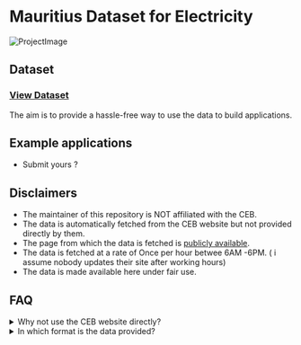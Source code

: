 # Mauritius Dataset for Electricity

![ProjectImage](https://github.com/MrSunshyne/mauritius-dataset-electricity/raw/main/public/images/electricity.png)

## Dataset

### [View Dataset](https://github.com/MrSunshyne/mauritius-dataset-electricity/blob/main/data/power-outages.json)

The aim is to provide a hassle-free way to use the data to build applications.

## Example applications

- Submit yours ?

## Disclaimers

- The maintainer of this repository is NOT affiliated with the CEB.
- The data is automatically fetched from the CEB website but not provided directly by them.
- The page from which the data is fetched is [publicly available](https://ceb.mu/customer-corner/power-outage-information).
- The data is fetched at a rate of Once per hour betwee 6AM -6PM. ( i assume nobody updates their site after working hours)
- The data is made available here under fair use.

## FAQ

<details>
  <summary>Why not use the CEB website directly?</summary>
  
- Although the data is available publicly and for free, it is not in a suitable open format that would enable developers or students to build applications reliably

- I encourage you to use the CEB website if you wish to

</details>

<details>
  <summary>In which format is the data provided?</summary>
  
- JSON
- The shape is as follows:

```js

{
  "district_name": [
    {
        "date": string, // "Le dimanche 13 mars 2022 de  09:30:00 à  13:00:00",
        "locality": string, // "TAMARIN",
        "streets": string, // "AVE DES MARLINS, AVE DES CAMPECHES, AVE DES BONITES ET UNE PARTIE DE BLACK ROCK ROAD",
        "district": string, // "blackriver",
        "from": date: //"2022-03-13T05:30:00.000Z",
        "to": date: //"2022-03-13T09:00:00.000Z",
        "id": md5: //"e562a818d6d27163396e3c0069fd51c9"
    },
    {
        ...
    }
  ]
}
```

</details>
